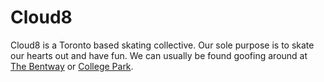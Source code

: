 # Cloud8

Cloud8 is a Toronto based skating collective. Our sole purpose is to skate our hearts out and have fun. We can usually be found goofing around at <a href="https://maps.app.goo.gl/Aqu6WuqkiFAagZEK8" target="_blank">The Bentway</a> or <a href="https://maps.app.goo.gl/BEv617tQgPUvRZGW8" target="_blank">College Park</a>.
